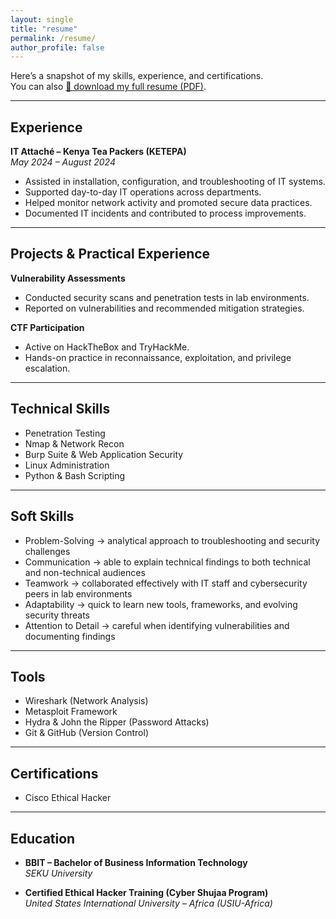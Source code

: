 ```yaml
---
layout: single
title: "resume"
permalink: /resume/
author_profile: false
---
```


Here’s a snapshot of my skills, experience, and certifications.  
You can also [📄 download my full resume (PDF)](/assets/DJIBRIL_GATHONI_CV.pdf).  

---
##  Experience  
**IT Attaché – Kenya Tea Packers (KETEPA)**  
*May 2024 – August 2024*  
- Assisted in installation, configuration, and troubleshooting of IT systems.  
- Supported day-to-day IT operations across departments.  
- Helped monitor network activity and promoted secure data practices.  
- Documented IT incidents and contributed to process improvements.  

---

##  Projects & Practical Experience  

**Vulnerability Assessments**  
- Conducted security scans and penetration tests in lab environments.  
- Reported on vulnerabilities and recommended mitigation strategies.  

**CTF Participation**  
- Active on HackTheBox and TryHackMe.  
- Hands-on practice in reconnaissance, exploitation, and privilege escalation.

---

## Technical Skills  
- Penetration Testing  
- Nmap & Network Recon  
- Burp Suite & Web Application Security  
- Linux Administration  
- Python & Bash Scripting  

---

##  Soft Skills  
- Problem-Solving → analytical approach to troubleshooting and security challenges  
- Communication → able to explain technical findings to both technical and non-technical audiences  
- Teamwork → collaborated effectively with IT staff and cybersecurity peers in lab environments  
- Adaptability → quick to learn new tools, frameworks, and evolving security threats  
- Attention to Detail → careful when identifying vulnerabilities and documenting findings  

---

##  Tools  
- Wireshark (Network Analysis)  
- Metasploit Framework  
- Hydra & John the Ripper (Password Attacks)  
- Git & GitHub (Version Control)  

---

##  Certifications  
- Cisco Ethical Hacker  

---

## Education  
- **BBIT – Bachelor of Business Information Technology**  
  *SEKU University*  

- **Certified Ethical Hacker Training (Cyber Shujaa Program)**  
  *United States International University – Africa (USIU-Africa)*  
